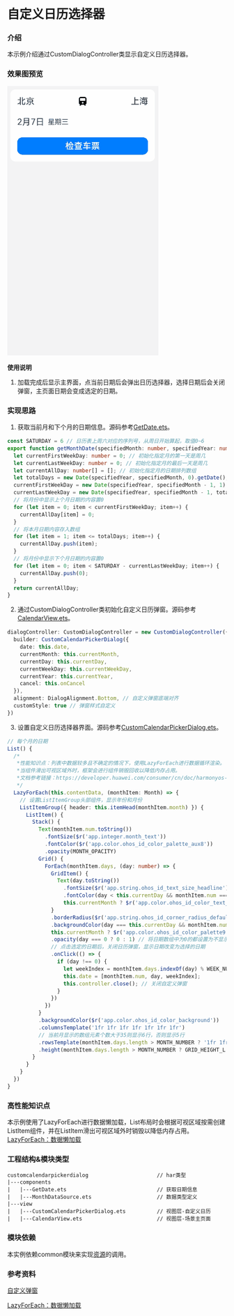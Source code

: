 # 自定义日历选择器

### 介绍

本示例介绍通过CustomDialogController类显示自定义日历选择器。

### 效果图预览

![](../../product/entry/src/main/resources/base/media/custom_calendar_picker_dialog.gif)

**使用说明**

1. 加载完成后显示主界面，点当前日期后会弹出日历选择器，选择日期后会关闭弹窗，主页面日期会变成选定的日期。

### 实现思路

1. 获取当前月和下个月的日期信息。源码参考[GetDate.ets](./src/main/ets/components/GetDate.ets)。
```ts
const SATURDAY = 6 // 日历表上周六对应的序列号，从周日开始算起，取值0~6
export function getMonthDate(specifiedMonth: number, specifiedYear: number) {
  let currentFirstWeekDay: number = 0; // 初始化指定月的第一天是周几
  let currentLastWeekDay: number = 0; // 初始化指定月的最后一天是周几
  let currentAllDay: number[] = []; // 初始化指定月的日期排列数组
  let totalDays = new Date(specifiedYear, specifiedMonth, 0).getDate(); // 初始化指定月总天数
  currentFirstWeekDay = new Date(specifiedYear, specifiedMonth - 1, 1).getDay() // 获取指定月的第一天是周几
  currentLastWeekDay = new Date(specifiedYear, specifiedMonth - 1, totalDays).getDay() // 获取指定月的最后一天是周几
  // 将月份中显示上个月日期的内容置0
  for (let item = 0; item < currentFirstWeekDay; item++) {
    currentAllDay[item] = 0;
  }
  // 将本月日期内容存入数组
  for (let item = 1; item <= totalDays; item++) {
    currentAllDay.push(item);
  }
  // 将月份中显示下个月日期的内容置0
  for (let item = 0; item < SATURDAY - currentLastWeekDay; item++) {
    currentAllDay.push(0);
  }
  return currentAllDay;
}
  ```
2. 通过CustomDialogController类初始化自定义日历弹窗。源码参考[CalendarView.ets](./src/main/ets/view/CalendarView.ets)。
```ts
dialogController: CustomDialogController = new CustomDialogController({
  builder: CustomCalendarPickerDialog({
    date: this.date,
    currentMonth: this.currentMonth,
    currentDay: this.currentDay,
    currentWeekDay: this.currentWeekDay,
    currentYear: this.currentYear,
    cancel: this.onCancel
  }),
  alignment: DialogAlignment.Bottom, // 自定义弹窗底端对齐
  customStyle: true // 弹窗样式自定义
})
```
3. 设置自定义日历选择器界面。源码参考[CustomCalendarPickerDialog.ets](./src/main/ets/view/CustomCalendarPickerDialog.ets)。
```ts
// 每个月的日期
List() {
  /*
   *性能知识点：列表中数据较多且不确定的情况下，使用LazyForEach进行数据循环渲染。
   *当组件滑出可视区域外时，框架会进行组件销毁回收以降低内存占用。
   *文档参考链接：https://developer.huawei.com/consumer/cn/doc/harmonyos-guides-V2/arkts-rendering-control-lazyforeach-0000001524417213-V2
   */
  LazyForEach(this.contentData, (monthItem: Month) => {
    // 设置ListItemGroup头部组件，显示年份和月份
    ListItemGroup({ header: this.itemHead(monthItem.month) }) {
      ListItem() {
        Stack() {
          Text(monthItem.num.toString())
            .fontSize($r('app.integer.month_text'))
            .fontColor($r('app.color.ohos_id_color_palette_aux8'))
            .opacity(MONTH_OPACITY)
          Grid() {
            ForEach(monthItem.days, (day: number) => {
              GridItem() {
                Text(day.toString())
                  .fontSize($r('app.string.ohos_id_text_size_headline'))
                  .fontColor(day < this.currentDay && monthItem.num ===
                  this.currentMonth ? $r('app.color.ohos_id_color_text_secondary') : $r('app.color.ohos_id_color_text_primary'))
              }
              .borderRadius($r('app.string.ohos_id_corner_radius_default_m'))
              .backgroundColor(day === this.currentDay && monthItem.num ===
              this.currentMonth ? $r('app.color.ohos_id_color_palette9') : $r('app.color.ohos_id_color_background'))
              .opacity(day === 0 ? 0 : 1) // 将日期数组中为0的都设置为不显示，即不显示上个月和下个月的内容
              // 点击选定的日期后，关闭日历弹窗，显示日期改变为选择的日期
              .onClick(() => {
                if (day !== 0) {
                  let weekIndex = monthItem.days.indexOf(day) % WEEK_NUMBER; // 将当前日转换成星期显示
                  this.date = [monthItem.num, day, weekIndex];
                  this.controller.close(); // 关闭自定义弹窗
                }
              })
            })
          }
          .backgroundColor($r('app.color.ohos_id_color_background'))
          .columnsTemplate('1fr 1fr 1fr 1fr 1fr 1fr 1fr')
          // 当前月显示的数组元素个数大于35则显示6行，否则显示5行
          .rowsTemplate(monthItem.days.length > MONTH_NUMBER ? '1fr 1fr 1fr 1fr 1fr 1fr' : '1fr 1fr 1fr 1fr 1fr')
          .height(monthItem.days.length > MONTH_NUMBER ? GRID_HEIGHT_L : GRID_HEIGHT_M)
        }
      }
    }
  })
}
```
### 高性能知识点

本示例使用了LazyForEach进行数据懒加载，List布局时会根据可视区域按需创建ListItem组件，并在ListItem滑出可视区域外时销毁以降低内存占用。
[LazyForEach：数据懒加载](https://developer.huawei.com/consumer/cn/doc/harmonyos-guides-V2/arkts-rendering-control-lazyforeach-0000001524417213-V2)

### 工程结构&模块类型

   ```
   customcalendarpickerdialog                      // har类型
   |---components
   |   |---GetDate.ets                             // 获取日期信息
   |   |---MonthDataSource.ets                     // 数据类型定义
   |---view
   |   |---CustomCalendarPickerDialog.ets          // 视图层-自定义日历
   |   |---CalendarView.ets                        // 视图层-场景主页面
   ```

### 模块依赖

本实例依赖common模块来实现[资源](../../common/utils/src/main/resources/base/element)的调用。

### 参考资料

[自定义弹窗](https://developer.huawei.com/consumer/cn/doc/harmonyos-references-V2/ts-methods-custom-dialog-box-0000001477981237-V2)

[LazyForEach：数据懒加载](https://developer.huawei.com/consumer/cn/doc/harmonyos-guides-V2/arkts-rendering-control-lazyforeach-0000001524417213-V2)
